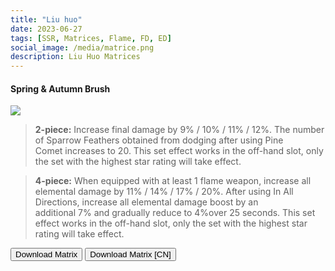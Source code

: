 ```yaml
---
title: "Liu huo"
date: 2023-06-27
tags: [SSR, Matrices, Flame, FD, ED]
social_image: /media/matrice.png
description: Liu Huo Matrices
---
```

#### Spring & Autumn Brush

![](https://telegra.ph/file/3dd8e9490147f7e273c62.png)

> **2-piece:** Increase final damage by 9% / 10% / 11% / 12%. The number of Sparrow Feathers obtained from dodging after using Pine Comet increases to 20. This set effect works in the off-hand slot, only the set with the highest star rating will take effect.

> **4-piece:** When equipped with at least 1 flame weapon, increase all elemental damage by 11% / 14% / 17% / 20%. After using In All Directions, increase all elemental damage boost by an additional 7% and gradually reduce to 4%over 25 seconds. This set effect works in the off-hand slot, only the set with the highest star rating will take effect.

<button onclick="window.location.href='https://cdn.discordapp.com/attachments/1164180486562779168/1164180486701199491/Liu_Huo_Matrix.png';">
      Download Matrix
    </button>



<button onclick="window.location.href='https://cdn.discordapp.com/attachments/1164180486562779168/1164180543374626877/Liu_Huo_Matrix_CN.png';">
      Download Matrix [CN]
    </button>